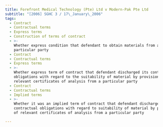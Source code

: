 ```yaml
---
title: Forefront Medical Technology (Pte) Ltd v Modern-Pak Pte Ltd
subtitle: "[2006] SGHC 3 / 17\_January\_2006"
tags:
  - Contract
  - Contractual terms
  - Express terms
  - Construction of terms of contract
  - >-
    Whether express condition that defendant to obtain materials from a
    particular party
  - Contract
  - Contractual terms
  - Express terms
  - >-
    Whether express term of contract that defendant discharged its contractual
    obligations with regard to the suitability of material by provision of
    relevant certificates of analysis from a particular party
  - Contract
  - Contractual terms
  - Implied terms
  - >-
    Whether it was an implied term of contract that defendant discharged its
    contractual obligations with regard to suitability of material by provision
    of relevant certificates of analysis from a particular party

---
```


